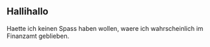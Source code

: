 ## Hallihallo

Haette ich keinen Spass haben wollen, waere ich wahrscheinlich im Finanzamt geblieben. 
